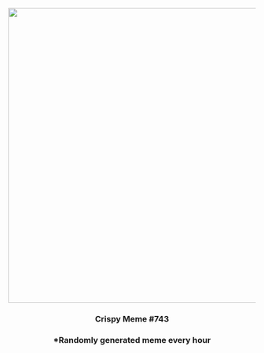 <p align="center">
        <img src="https://i.redd.it/zmrsiya0qmf91.jpg" width="600" height="600">
        </p>
        <h3 align="center">Crispy Meme #743</h3>
        <h3 align="center">*Randomly generated meme every hour</h3>
    